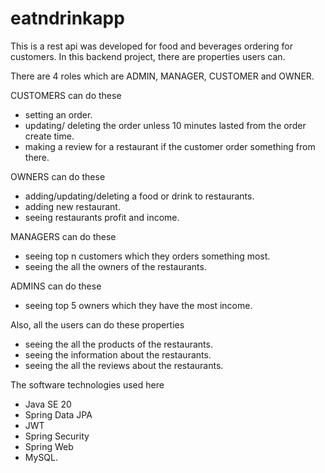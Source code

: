 # eatndrinkapp

This is a rest api was developed for food and beverages ordering for customers.
In this backend project, there are properties users can.

There are 4 roles which are ADMIN, MANAGER, CUSTOMER and OWNER.

CUSTOMERS can do these
- setting an order.
- updating/ deleting the order unless 10 minutes lasted from the order create time.
- making a review for a restaurant if the customer order something from there.
 
OWNERS can do these
- adding/updating/deleting a food or drink to restaurants. 
- adding new restaurant.
- seeing restaurants profit and income. 

MANAGERS can do these
- seeing top n customers which they orders something most.
- seeing the all the owners of the restaurants.

ADMINS can do these
- seeing top 5 owners which they have the most income.

Also, all the users can do these properties
- seeing the all the products of the restaurants. 
- seeing the information about the restaurants.
- seeing the all the reviews about the restaurants.

The software technologies used here
- Java SE 20
- Spring Data JPA
- JWT
- Spring Security
- Spring Web
- MySQL.

